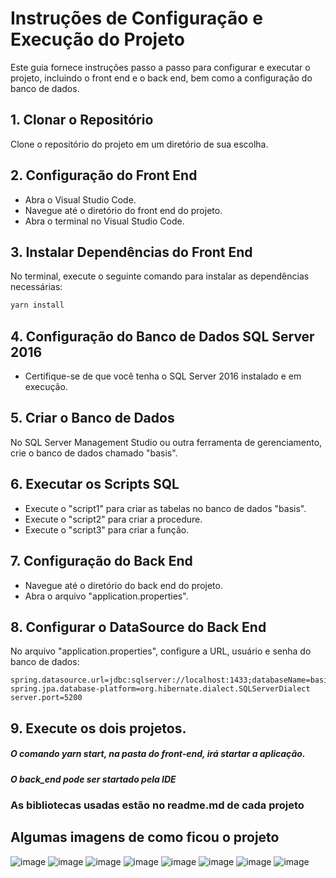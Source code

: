 # Instruções de Configuração e Execução do Projeto

Este guia fornece instruções passo a passo para configurar e executar o projeto, incluindo o front end e o back end, bem como a configuração do banco de dados.

## 1. Clonar o Repositório

Clone o repositório do projeto em um diretório de sua escolha.


## 2. Configuração do Front End

- Abra o Visual Studio Code.
- Navegue até o diretório do front end do projeto.
- Abra o terminal no Visual Studio Code.

## 3. Instalar Dependências do Front End

No terminal, execute o seguinte comando para instalar as dependências necessárias:
```bash
yarn install
```


## 4. Configuração do Banco de Dados SQL Server 2016

- Certifique-se de que você tenha o SQL Server 2016 instalado e em execução.

## 5. Criar o Banco de Dados

No SQL Server Management Studio ou outra ferramenta de gerenciamento, crie o banco de dados chamado "basis".

## 6. Executar os Scripts SQL

- Execute o "script1" para criar as tabelas no banco de dados "basis".
- Execute o "script2" para criar a procedure.
- Execute o "script3" para criar a função.

## 7. Configuração do Back End

- Navegue até o diretório do back end do projeto.
- Abra o arquivo "application.properties".

## 8. Configurar o DataSource do Back End

No arquivo "application.properties", configure a URL, usuário e senha do banco de dados:

```properties
spring.datasource.url=jdbc:sqlserver://localhost:1433;databaseName=basis;user=sa;password=8523;trustServerCertificate=true
spring.jpa.database-platform=org.hibernate.dialect.SQLServerDialect
server.port=5200
```
## 9. Execute os dois projetos. 
##### O comando yarn start, na pasta do front-end, irá startar a aplicação.
##### O back_end pode ser startado pela IDE

### As bibliotecas usadas estão no readme.md de cada projeto

## Algumas imagens de como ficou o projeto
![image](https://github.com/Italo-Castro/basis/assets/72866245/2096ebd4-e78d-488d-a9b8-c69678ccadbd)
![image](https://github.com/Italo-Castro/basis/assets/72866245/92080e2b-8239-4ab6-b5b2-96953e33cf14)
![image](https://github.com/Italo-Castro/basis/assets/72866245/89d3a6a8-0a42-4ae9-9b39-73ae8398ffdb)
![image](https://github.com/Italo-Castro/basis/assets/72866245/7dfcf740-32c3-4d17-b3ad-57ae44c1219b)
![image](https://github.com/Italo-Castro/basis/assets/72866245/9bad7695-9c19-4b9e-ba24-8ad494bac40f)
![image](https://github.com/Italo-Castro/basis/assets/72866245/746fae89-e81f-4140-a45a-27d95f9a7e4d)
![image](https://github.com/Italo-Castro/basis/assets/72866245/1d8d6d73-cb71-4bcc-bcf9-ae6e66079536)
![image](https://github.com/Italo-Castro/basis/assets/72866245/2975e72c-d974-4989-8a26-0b564a67b7af)


